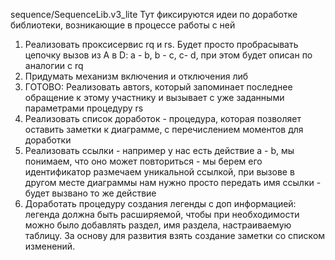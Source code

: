 sequence/SequenceLib.v3_lite
Тут фиксируются идеи по доработке библиотеки, возникающие в процессе работы с ней
1. Реализовать проксисервис rq и rs. Будет просто пробрасывать цепочку вызов из А в D: a - b, b - c, c- d, при этом будет описан по аналогии с rq
2. Придумать механизм включения и отключения либ
2. ГОТОВО: Реализовать автоrs, который запоминает последнее обращение к этому участнику и вызывает с уже заданными параметрами процедуру rs
3. Реализовать список доработок - процедура, которая позволяет оставить заметки к диаграмме, с перечислением моментов для доработки
4. Реализовать ссылки - например у нас есть действие a - b, мы понимаем, что оно может повториться - мы берем его идентификатор размечаем уникальной ссылкой, при вызове в другом месте диаграммы нам нужно просто передать имя ссылки - будет вызвано то же действие
5. Доработать процедуру создания легенды с доп информацией: легенда должна быть расширяемой, чтобы при необходимости можно было добавлять раздел, имя раздела, настраиваемую таблицу. За основу для развития взять создание заметки со списком изменений. 